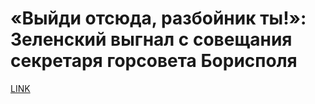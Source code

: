 # «Выйди отсюда, разбойник ты!»: Зеленский выгнал с совещания секретаря горсовета Борисполя 



[LINK](https://varlamov.ru/3511696.html)